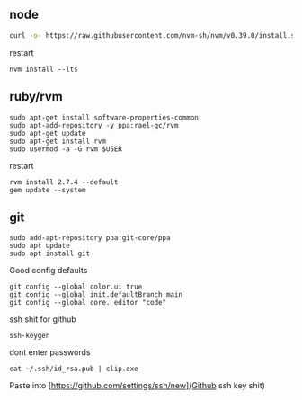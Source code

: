 ## node
```sh
curl -o- https://raw.githubusercontent.com/nvm-sh/nvm/v0.39.0/install.sh | bash
```
restart
```
nvm install --lts
```

## ruby/rvm
```
sudo apt-get install software-properties-common
sudo apt-add-repository -y ppa:rael-gc/rvm
sudo apt-get update
sudo apt-get install rvm
sudo usermod -a -G rvm $USER
```
restart
```
rvm install 2.7.4 --default
gem update --system
```

## git
```
sudo add-apt-repository ppa:git-core/ppa
sudo apt update
sudo apt install git
```

Good config defaults
```
git config --global color.ui true
git config --global init.defaultBranch main
git config --global core. editor "code"
```

ssh shit for github
```
ssh-keygen
```
dont enter passwords

```
cat ~/.ssh/id_rsa.pub | clip.exe
```

Paste into [https://github.com/settings/ssh/new](Github ssh key shit)